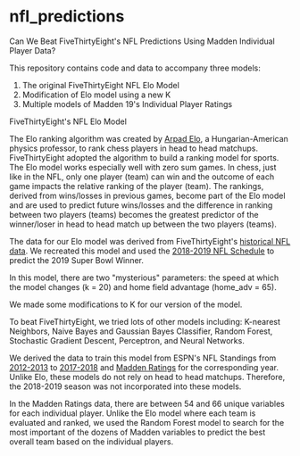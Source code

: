 # nfl_predictions

Can We Beat FiveThirtyEight's NFL Predictions Using Madden Individual Player Data?

This repository contains code and data to accompany three models: 
  1. The original FiveThirtyEight NFL Elo Model
  2. Modification of Elo model using a new K
  3. Multiple models of Madden 19's Individual Player Ratings 

 
  
FiveThirtyEight's NFL Elo Model

The Elo ranking algorithm was created by [Arpad Elo](https://en.wikipedia.org/wiki/Arpad_Elo), a Hungarian-American physics professor, to rank chess players in head to head matchups. FiveThirtyEight adopted the algorithm to build a ranking model for sports. The Elo model works especially well with zero sum games. In chess, just like in the NFL, only one player (team) can win and the outcome of each game impacts the relative ranking of the player (team). The rankings, derived from wins/losses in previous games, become part of the Elo model and are used to predict future wins/losses and the difference in ranking between two players (teams) becomes the greatest predictor of the winner/loser in head to head match up between the two players (teams). 
  
The data for our Elo model was derived from FiveThirtyEight's [historical NFL data](https://github.com/fivethirtyeight/nfl-elo-game/tree/master/data). We recreated this model and used the [2018-2019 NFL Schedule](https://www.pro-football-reference.com/years/2018/games.htm) to predict the 2019 Super Bowl Winner. 

In this model, there are two "mysterious" parameters: the speed at which the model changes (k = 20) and home field advantage (home_adv = 65).

We made some modifications to K for our version of the model. 


To beat FiveThirtyEight, we tried lots of other models including: K-nearest Neighbors, Naive Bayes and Gaussian Bayes Classifier, Random Forest, Stochastic Gradient Descent, Perceptron, and Neural Networks. 

We derived the data to train this model from ESPN's NFL Standings from [2012-2013](http://www.espn.com/nfl/standings/_/season/2013) to [2017-2018](http://www.espn.com/nfl/standings/_/season/2018) and [Madden Ratings](https://maddenratings.weebly.com/madden-nfl-19.html) for the corresponding year. Unlike Elo, these models do not rely on head to head matchups. Therefore, the 2018-2019 season was not incorporated into these models. 

In the Madden Ratings data, there are between 54 and 66 unique variables for each individual player. Unlike the Elo model where each team is evaluated and ranked, we used the Random Forest model to search for the most important of the dozens of Madden variables to predict the best overall team based on the individual players. 








  
  
  
